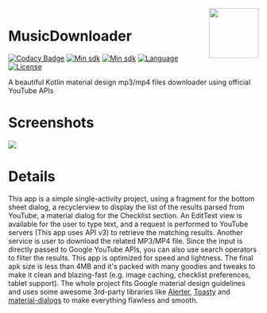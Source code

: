 <img src="https://raw.githubusercontent.com/AndreaCioccarelli/MusicDownloader/master/media/launcher.png" height="100" width="100" align="right">


# MusicDownloader
[![Codacy Badge](https://api.codacy.com/project/badge/Grade/36e37693034c45ef80c4758d256ffe81)](https://www.codacy.com/project/cioccarelliandrea01/MusicDownloader/dashboard)
[![Min sdk](https://img.shields.io/badge/platform-Android-00E676.svg)](https://github.com/AndreaCioccarelli/MusicDownloader/blob/master/app/build.gradle)
[![Min sdk](https://img.shields.io/badge/minsdk-21-yellow.svg)](https://github.com/AndreaCioccarelli/MusicDownloader/blob/master/app/build.gradle)
[![Language](https://img.shields.io/badge/language-kotlin-orange.svg)](https://github.com/AndreaCioccarelli/MusicDownloader/blob/master/app/build.gradle)
[![License](https://img.shields.io/hexpm/l/plug.svg)](https://github.com/AndreaCioccarelli/MusicDownloader/blob/master/LICENSE)

A beautiful Kotlin material design mp3/mp4 files downloader using official YouTube APIs

# Screenshots
<img src="https://raw.githubusercontent.com/AndreaCioccarelli/MusicDownloader/master/media/carousel.jpg">

# Details
This app is a simple single-activity project, using a fragment for the bottom sheet dialog, a recyclerview to display the list of the results parsed from YouTube, a material dialog for the Checklist section.
An EditText view is available for the user to type text, and a request is performed to YouTube servers (This app uses API v3) to retrieve the matching results. Another service is user to download the related MP3/MP4 file.
Since the input is directly passed to Google YouTube APIs, you can also use search operators to filter the results.
This app is optimized for speed and lightness. The final apk size is less than 4MB and it's packed with many goodies and tweaks to make it clean and blazing-fast (e.g. image caching, checklist preferences, tablet support).
The whole project fits Google material design guidelines and uses some awesome 3rd-party libraries like [Alerter](https://github.com/Tapadoo/Alerter), [Toasty](https://github.com/GrenderG/Toasty) and [material-dialogs](https://github.com/afollestad/material-dialogs) to make everything flawless and smooth.
